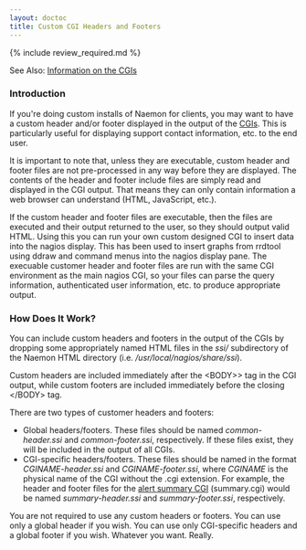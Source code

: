 ```yaml
---
layout: doctoc
title: Custom CGI Headers and Footers
---
```


{% include review_required.md %}

<span class="glyphicon glyphicon-arrow-right"></span> See Also: <a href="cgis.html">Information on the CGIs</a>

### Introduction

If you're doing custom installs of Naemon for clients, you may want to have a custom header and/or footer displayed in the output of the <a href="cgis.html">CGIs</a>.  This is particularly useful for displaying support contact information, etc. to the end user.

It is important to note that, unless they are executable, custom header and footer files are not pre-processed in any way before they are displayed.  The contents of the header and footer include files are simply read and displayed in the CGI output.  That means they can only contain information a web browser can understand (HTML, JavaScript, etc.).

If the custom header and footer files are executable, then the files are executed and their output returned to the user, so they should output valid HTML. Using this you can run your own custom designed CGI to insert data into the nagios display. This has been used to insert graphs from rrdtool using ddraw and command menus into the nagios display pane. The execuable customer header and footer files are run with the same CGI environment as the main nagios CGI, so your files can parse the query information, authenticated user information, etc. to produce appropriate output.

### How Does It Work?

You can include custom headers and footers in the output of the CGIs by dropping some appropriately named HTML files in the *ssi/* subdirectory of the Naemon HTML directory (i.e. */usr/local/nagios/share/ssi*).

Custom headers are included immediately after the &lt;BODY&gt;> tag in the CGI output, while custom footers are included immediately before the closing &lt;/BODY&gt; tag.

There are two types of customer headers and footers:

* Global headers/footers.  These files should be named *common-header.ssi* and *common-footer.ssi*, respectively.  If these files exist, they will be included in the output of all CGIs.
* CGI-specific headers/footers.  These files should be named in the format *CGINAME-header.ssi* and *CGINAME-footer.ssi*, where *CGINAME* is the physical name of the CGI without the .cgi extension.  For example, the header and footer files for the <a href="cgis.html#summary_cgi">alert summary CGI</a> (summary.cgi) would be named *summary-header.ssi* and *summary-footer.ssi*, respectively.

You are not required to use any custom headers or footers.  You can use only a global header if you wish.  You can use only CGI-specific headers and a global footer if you wish.  Whatever you want.  Really.
